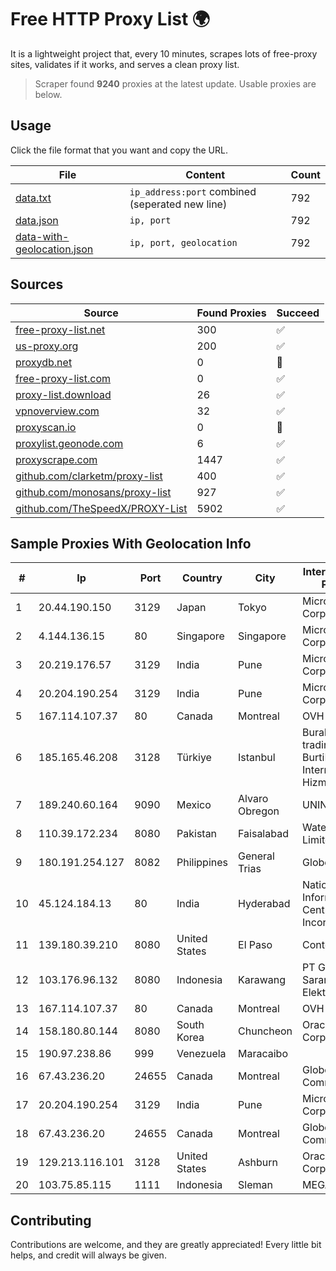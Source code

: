 
# Free HTTP Proxy List 🌍

It is a lightweight project that, every 10 minutes, scrapes lots of free-proxy sites, validates if it works, and serves a clean proxy list.


> Scraper found **9240** proxies at the latest update. Usable proxies are below.

## Usage

Click the file format that you want and copy the URL.


|File|Content|Count|
|----|-------|-----|
|[data.txt](https://raw.githubusercontent.com/themiralay/Proxy-List-World/master/data.txt)|`ip_address:port` combined (seperated new line)|792|
|[data.json](https://raw.githubusercontent.com/themiralay/Proxy-List-World/master/data.json)|`ip, port`|792|
|[data-with-geolocation.json](https://raw.githubusercontent.com/themiralay/Proxy-List-World/master/data-with-geolocation.json)|`ip, port, geolocation`|792|

## Sources

|Source|Found Proxies|Succeed|
|------|-------------|-------|
|[free-proxy-list.net](https://free-proxy-list.net)|300|✅|
|[us-proxy.org](https://www.us-proxy.org)|200|✅|
|[proxydb.net](http://proxydb.net)|0|🚫|
|[free-proxy-list.com](https://free-proxy-list.com/?page=&port=&type%5B%5D=http&type%5B%5D=https&up_time=0&search=Search)|0|✅|
|[proxy-list.download](https://www.proxy-list.download/HTTP)|26|✅|
|[vpnoverview.com](https://vpnoverview.com/privacy/anonymous-browsing/free-proxy-servers)|32|✅|
|[proxyscan.io](https://www.proxyscan.io)|0|🚫|
|[proxylist.geonode.com](https://proxylist.geonode.com/api/proxy-list?limit=300&page=1&sort_by=lastChecked&sort_type=desc&protocols=http,https)|6|✅|
|[proxyscrape.com](https://api.proxyscrape.com/v2/?request=displayproxies&protocol=http&timeout=10000&country=all&ssl=all&anonymity=all)|1447|✅|
|[github.com/clarketm/proxy-list](https://raw.githubusercontent.com/clarketm/proxy-list/master/proxy-list-raw.txt)|400|✅|
|[github.com/monosans/proxy-list](https://raw.githubusercontent.com/monosans/proxy-list/main/proxies/http.txt)|927|✅|
|[github.com/TheSpeedX/PROXY-List](https://raw.githubusercontent.com/TheSpeedX/PROXY-List/master/http.txt)|5902|✅|


## Sample Proxies With Geolocation Info

|#|Ip|Port|Country|City|Internet Service Provider|
|-|--|----|-------|----|-------------------------|
|1|20.44.190.150|3129|Japan|Tokyo|Microsoft Corporation|
|2|4.144.136.15|80|Singapore|Singapore|Microsoft Corporation|
|3|20.219.176.57|3129|India|Pune|Microsoft Corporation|
|4|20.204.190.254|3129|India|Pune|Microsoft Corporation|
|5|167.114.107.37|80|Canada|Montreal|OVH SAS|
|6|185.165.46.208|3128|Türkiye|Istanbul|Burak Buylu trading as BurtiNET Internet Hizmetleri|
|7|189.240.60.164|9090|Mexico|Alvaro Obregon|UNINET|
|8|110.39.172.234|8080|Pakistan|Faisalabad|Wateen Telecom Limited|
|9|180.191.254.127|8082|Philippines|General Trias|Globe Telecom|
|10|45.124.184.13|80|India|Hyderabad|National Informatics Centre Services Incorporated|
|11|139.180.39.210|8080|United States|El Paso|Conterra|
|12|103.176.96.132|8080|Indonesia|Karawang|PT Global Sarana Elektronika|
|13|167.114.107.37|80|Canada|Montreal|OVH SAS|
|14|158.180.80.144|8080|South Korea|Chuncheon|Oracle Corporation|
|15|190.97.238.86|999|Venezuela|Maracaibo||
|16|67.43.236.20|24655|Canada|Montreal|GloboTech Communications|
|17|20.204.190.254|3129|India|Pune|Microsoft Corporation|
|18|67.43.236.20|24655|Canada|Montreal|GloboTech Communications|
|19|129.213.116.101|3128|United States|Ashburn|Oracle Corporation|
|20|103.75.85.115|1111|Indonesia|Sleman|MEGADATA|



## Contributing

Contributions are welcome, and they are greatly appreciated! Every
little bit helps, and credit will always be given.


